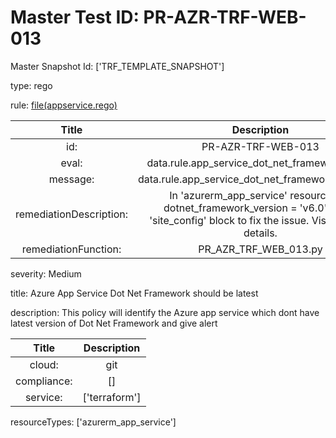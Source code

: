



# Master Test ID: PR-AZR-TRF-WEB-013


Master Snapshot Id: ['TRF_TEMPLATE_SNAPSHOT']

type: rego

rule: [file(appservice.rego)]  
  
  
  
  

|Title|Description|
| :---: | :---: |
|id: |PR-AZR-TRF-WEB-013|
|eval: |data.rule.app_service_dot_net_framework_latest|
|message: |data.rule.app_service_dot_net_framework_latest_err|
|remediationDescription: |In 'azurerm_app_service' resource, set dotnet_framework_version = 'v6.0' under 'site_config' block to fix the issue. Visit <a href='https://registry.terraform.io/providers/hashicorp/azurerm/latest/docs/resources/app_service#dotnet_framework_version' target='_blank'>here</a> for details.|
|remediationFunction: |PR_AZR_TRF_WEB_013.py|


severity: Medium

title: Azure App Service Dot Net Framework should be latest

description: This policy will identify the Azure app service which dont have latest version of Dot Net Framework and give alert  
  
  

|Title|Description|
| :---: | :---: |
|cloud: |git|
|compliance: |[]|
|service: |['terraform']|


resourceTypes: ['azurerm_app_service']


[file(appservice.rego)]: https://github.com/prancer-io/prancer-compliance-test/tree/master/azure/terraform/appservice.rego
